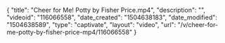 {
    "title": "Cheer for Me! Potty by Fisher Price.mp4",
    "description": "",
    "videoid": "116066558",
    "date_created": "1504638183",
    "date_modified": "1504638589",
    "type": "captivate",
    "layout": "video",
    "url": "\/v\/cheer-for-me-potty-by-fisher-price-mp4\/116066558"
}